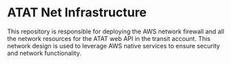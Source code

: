 # ATAT Net Infrastructure

This repository is responsible for deploying the AWS network firewall 
and all the network resources for the ATAT web API in the transit account.
This network design is used to leverage AWS native services to ensure security 
and network functionality. 
